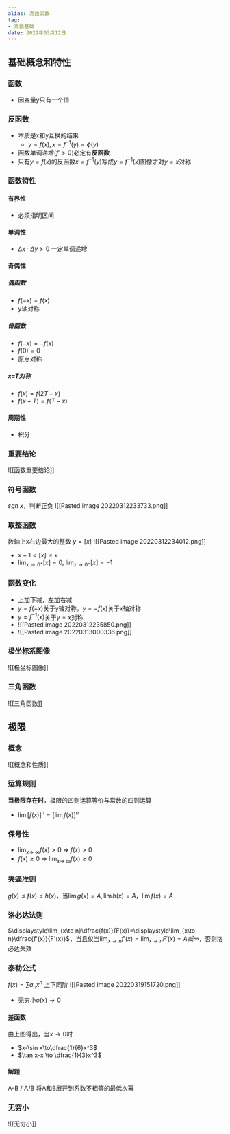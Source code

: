 ```yaml
---
alias: 高数函数
tag:
- 高数基础
date: 2022年03月12日
---
```

## 基础概念和特性
### 函数
- 因变量y只有一个值
### 反函数
- 本质是x和y互换的结果
	- $y=f(x),x=f^{-1}(y)=\phi(y)$
- 函数单调递增($f'>0$)必定有**反函数**
- 只有$y=f(x)$的反函数$x=f^{-1}(y)$写成$y=f^{-1}(x)$图像才对$y=x$对称
### 函数特性
#### 有界性
- 必须指明区间
#### 单调性
- $\Delta x\cdot\Delta y>0$ 一定单调递增
#### 奇偶性
##### 偶函数
- $f(-x)=f(x)$
- y轴对称
##### 奇函数
- $f(-x)=-f(x)$
- $f(0)=0$
- 原点对称
##### x=T对称
- $f(x)=f(2T-x)$
- $f(x+T)=f(T-x)$
#### 周期性
- 积分
### 重要结论
![[函数重要结论]]
### 符号函数
$sgn\ x$，判断正负
![[Pasted image 20220312233733.png]]
### 取整函数
数轴上x右边最大的整数
$y=[x]$ 
![[Pasted image 20220312234012.png]]
- $x-1< [x]\leq x$
- $\displaystyle\lim_{x \to 0^+}[x]=0$, $\displaystyle\lim_{x \to 0^-}[x]=-1$
### 函数变化
- 上加下减，左加右减
- $y=f(-x)$关于y轴对称，$y=-f(x)$关于x轴对称
- $y=f^{-1}(x)$关于$y=x$对称
- ![[Pasted image 20220312235850.png]]
- ![[Pasted image 20220313000336.png]]
### 极坐标系图像
![[极坐标图像]]
### 三角函数
![[三角函数]]
## 极限
### 概念
![[概念和性质]]
### 运算规则
**当极限存在时**，极限的四则运算等价与常数的四则运算
- $\lim[f(x)]^n=[\lim f(x)]^n$
### 保号性
- $\displaystyle\lim_{x\to\ \infty}f(x)>0$ => $f(x)>0$
- $f(x)\geq0$ => $\displaystyle\lim_{x\to\ \infty}f(x)\geq0$ 
### 夹逼准则
$g(x)\leq f(x)\leq h(x)$，当$\lim g(x)=A, \lim h(x)=A$，$\lim f(x)=A$
### 洛必达法则
$\displaystyle\lim_{x\to n}\dfrac{f(x)}{F(x)}=\displaystyle\lim_{x\to n}\dfrac{f'(x)}{F'(x)}$，当且仅当$\displaystyle\lim_{x\to n}f'(x)=\displaystyle\lim_{x\to n}F'(x)=A或\infty$，否则洛必达失效
### 泰勒公式
$f(x)=\sum a_nx^n$
上下同阶
![[Pasted image 20220319151720.png]]
- 无穷小$o(x)\to0$
#### 差函数
由上图得出，当$x\to0$时
- $x-\sin x\to\dfrac{1}{6}x^3$
- $\tan x-x \to \dfrac{1}{3}x^3$
#### 解题
A-B / A/B
将A和B展开到系数不相等的最低次幂
### 无穷小
![[无穷小]]
